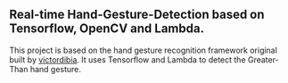 ## Real-time Hand-Gesture-Detection based on Tensorflow, OpenCV and Lambda.

This project is based on the hand gesture recognition framework original built by [victordibia](https://github.com/victordibia/handtracking). It uses Tensorflow and Lambda to detect the Greater-Than hand gesture.
